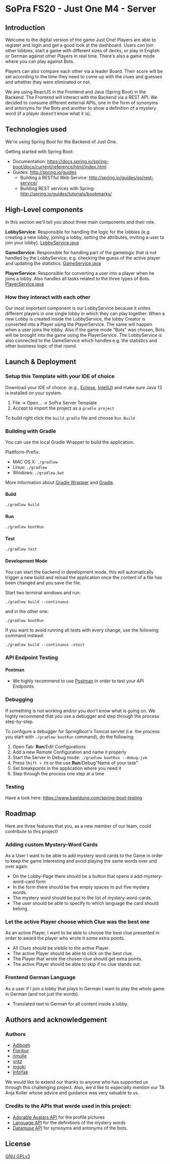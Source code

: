 # SoPra FS20 - Just One M4 - Server

## Introduction

Welcome to the digital version of the game Just One! Players are able to register and login and get a good look
at the dashboard. Users can join other lobbies, start a game with different sizes of decks, or play in 
English or German against other Players in real time. There's also a game mode where you can play against Bots. 

Players can also compare each other via a leader Board. Their score will be set according to the 
time they need to come up with the clues and guesses and whether they were eliminated or not.

We are using ReactJS in the Frontend and Java (Spring Boot) in the Backend. The Frontend will interact with the Backend
via a REST API. We decided to consume different external APIs, one in the form of synonyms and antonyms for the Bots
and another to show a definition of a mystery word (if a player doesn’t know what it is).

## Technologies used
We're using Spring Boot for the Backend of Just One. 

Getting started with Spring Boot:

-   Documentation: https://docs.spring.io/spring-boot/docs/current/reference/html/index.html
-   Guides: http://spring.io/guides
    -   Building a RESTful Web Service: http://spring.io/guides/gs/rest-service/
    -   Building REST services with Spring: http://spring.io/guides/tutorials/bookmarks/

## High-Level components

In this section we'll tell you about three main components and their role.

__LobbyService__: Responsible for handling the logic for the lobbies (e.g. creating a new
lobby, joining a lobby, setting the attributes, inviting a user to join your lobby).
[LobbyService.java](src/main/java/ch/uzh/ifi/seal/soprafs20/service/LobbyService.java)

__GameService__: Responsible for handling part of the gamelogic that is not handled by the LobbyService, e.g. checking
the guess of the active player and updating the statistics.
[GameService.java](src/main/java/ch/uzh/ifi/seal/soprafs20/service/GameService.java)

__PlayerService__: Responsible for converting a user into a player when he joins a lobby. Also handles all tasks 
related to the three types of Bots.
[PlayerService.java](src/main/java/ch/uzh/ifi/seal/soprafs20/service/PlayerService.java)

### How they interact with each other
Our most important component is our LobbyService because it unites different players in one single lobby in which they
can play together. When a new Lobby is created inside the LobbyService, the lobby Creator is converted into a Player
using the PlayerService. The same will happen when a user joins the lobby. Also if the game mode "Bots" was chosen, 
Bots will be brought into the game using the PlayerService. The LobbyService is also connected to the  GameService 
which handles e.g. the statistics and other business logic of that round.

## Launch & Deployment 
### Setup this Template with your IDE of choice

Download your IDE of choice: (e.g., [Eclipse](http://www.eclipse.org/downloads/), [IntelliJ](https://www.jetbrains.com/idea/download/)) and make sure Java 13 is installed on your system.

1. File -> Open... -> SoPra Server Template
2. Accept to import the project as a `gradle project`

To build right click the `build.gradle` file and choose `Run Build`

### Building with Gradle

You can use the local Gradle Wrapper to build the application.

Plattform-Prefix:

-   MAC OS X: `./gradlew`
-   Linux: `./gradlew`
-   Windows: `./gradlew.bat`

More Information about [Gradle Wrapper](https://docs.gradle.org/current/userguide/gradle_wrapper.html) and [Gradle](https://gradle.org/docs/).

#### Build

```bash
./gradlew build
```

#### Run

```bash
./gradlew bootRun
```

#### Test

```bash
./gradlew test
```

#### Development Mode

You can start the backend in development mode, this will automatically trigger a new build and reload the application
once the content of a file has been changed and you save the file.

Start two terminal windows and run:

`./gradlew build --continuous`

and in the other one:

`./gradlew bootRun`

If you want to avoid running all tests with every change, use the following command instead:

`./gradlew build --continuous -xtest`

### API Endpoint Testing

#### Postman

-   We highly recommend to use [Postman](https://www.getpostman.com) in order to test your API Endpoints.

### Debugging

If something is not working and/or you don't know what is going on. We highly recommend that you use a debugger and step
through the process step-by-step.

To configure a debugger for SpringBoot's Tomcat servlet (i.e. the process you start with `./gradlew bootRun` command),
do the following:

1. Open Tab: **Run**/Edit Configurations
2. Add a new Remote Configuration and name it properly
3. Start the Server in Debug mode: `./gradlew bootRun --debug-jvm`
4. Press `Shift + F9` or the use **Run**/Debug"Name of your task"
5. Set breakpoints in the application where you need it
6. Step through the process one step at a time

### Testing

Have a look here: https://www.baeldung.com/spring-boot-testing

## Roadmap

Here are three features that you, as a new member of our team, could contribute to this project!

### Adding custom Mystery-Word Cards

As a User I want to be able to add mystery word cards to the Game in order to keep the game interesting and avoid 
playing the same words over and over again.
- On the Lobby-Page there should be a button that opens a add-mystery-word-card form
- In the form there should be five empty spaces to put five mystery words.
- The mystery word should be put to the list of mystery-word-cards.
- The user should be able to specify to which language the card should belong.

### Let the active Player choose which Clue was the best one

As an active Player, I want to be able to choose the best clue presented in order to award the player who wrote 
it some extra points.
- All Clues should be visible to the active Player.
- The active Player should be able to click on the best clue.
- The Player that wrote the chosen clue should get extra points.
- The active Player should be able to skip if no clue stands out.

### Frontend German Language

As a user if I join a lobby that plays in German I want to play the whole game in German (and not just the words).
- Translated text to German for all content inside a lobby.

## Authors and acknowledgement

### Authors
- [Adiboeh](https://github.com/Adiboeh)
- [Floribur](https://github.com/Floribur)
- [nmulle](https://github.com/nmulle)
- [yritz](https://github.com/yritz)
- [mgoki](https://github.com/mgoki)
- [InfoYak](https://github.com/InfoYak)

We would like to extend our thanks to anyone who has supported us through this challenging project. 
Also, we'd like to especially mention our TA Anja Koller whose advice and guidance was very valuable to us.

### Credits to the APIs that werde used in this project:
- [Adorable Avatars API](http://avatars.adorable.io/) for the profile pictures
- [Language API](https://languages.oup.com/) for the definitions of the mystery words
- [Datamuse API](https://www.datamuse.com/api/) for synonyms and antonyms of the bots.

## License

[GNU GPLv3](https://choosealicense.com/licenses/gpl-3.0/) 